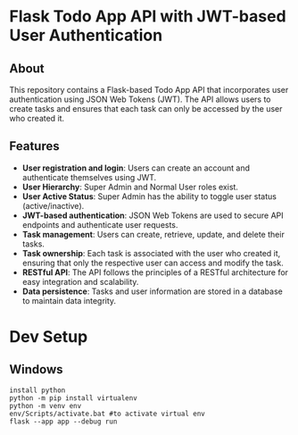 # Flask Todo App API with JWT-based User Authentication

## About

This repository contains a Flask-based Todo App API that incorporates user authentication using JSON Web Tokens (JWT). The API allows users to create tasks and ensures that each task can only be accessed by the user who created it.

## Features

- **User registration and login**: Users can create an account and authenticate themselves using JWT.
- **User Hierarchy**: Super Admin and Normal User roles exist.
- **User Active Status**: Super Admin has the ability to toggle user status (active/inactive).
- **JWT-based authentication**: JSON Web Tokens are used to secure API endpoints and authenticate user requests.
- **Task management**: Users can create, retrieve, update, and delete their tasks.
- **Task ownership**: Each task is associated with the user who created it, ensuring that only the respective user can access and modify the task.
- **RESTful API**: The API follows the principles of a RESTful architecture for easy integration and scalability.
- **Data persistence**: Tasks and user information are stored in a database to maintain data integrity.

# Dev Setup

## Windows

```
install python
python -m pip install virtualenv
python -m venv env
env/Scripts/activate.bat #to activate virtual env
flask --app app --debug run
```

